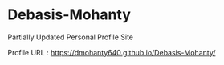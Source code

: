 # Debasis-Mohanty

Partially Updated Personal Profile Site

Profile URL : https://dmohanty640.github.io/Debasis-Mohanty/
